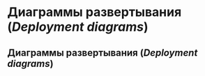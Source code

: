 Диаграммы развертывания (_Deployment diagrams_)
====

Диаграммы развертывания (_Deployment diagrams_)
----
